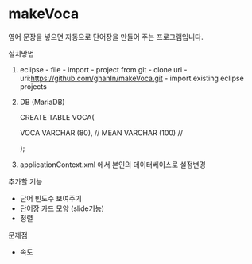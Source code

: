 # makeVoca


영어 문장을 넣으면 자동으로 단어장을 만들어 주는 프로그램입니다.



설치방법

1. eclipse - file - import - project from git - clone uri - uri:https://github.com/ghanIn/makeVoca.git - import existing eclipse projects

2. DB (MariaDB)
	
	CREATE TABLE VOCA(

	VOCA VARCHAR (80), // 
	MEAN VARCHAR (100) // 

	);

3. applicationContext.xml 에서 본인의 데이터베이스로 설정변경


추가할 기능

- 단어 빈도수 보여주기
- 단어장 카드 모양 (slide기능)
- 정렬

문제점

- 속도
